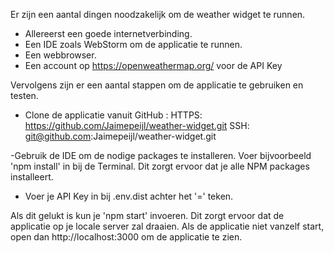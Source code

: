 Er zijn een aantal dingen noodzakelijk om de weather widget te runnen.

- Allereerst een goede internetverbinding. 
- Een IDE zoals WebStorm om de applicatie te runnen.
- Een webbrowser.
- Een account op https://openweathermap.org/ voor de API Key

Vervolgens zijn er een aantal stappen om de applicatie te gebruiken en testen.
- Clone de applicatie vanuit GitHub : 
HTTPS: https://github.com/Jaimepeijl/weather-widget.git
SSH: git@github.com:Jaimepeijl/weather-widget.git

-Gebruik de IDE om de nodige packages te installeren. Voer bijvoorbeeld 'npm install' in bij de Terminal.
Dit zorgt ervoor dat je alle NPM packages installeert. 
- Voer je API Key in bij .env.dist achter het '=' teken.

Als dit gelukt is kun je 'npm start' invoeren. Dit zorgt ervoor dat de applicatie op je locale server zal draaien.
Als de applicatie niet vanzelf start, open dan http://localhost:3000 om de applicatie te zien.